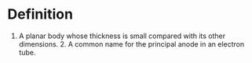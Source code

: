 # Definition

1.  A planar body whose thickness is small compared with its other
    dimensions. 2. A common name for the principal anode in an electron
    tube.
